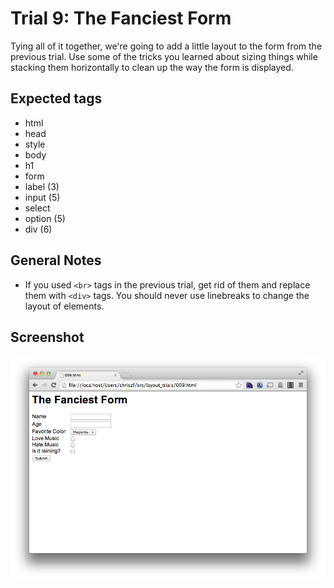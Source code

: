 Trial 9: The Fanciest Form
==========================
Tying all of it together, we're going to add a little layout to the form from the previous trial. Use some of the tricks you learned about sizing things while stacking them horizontally to clean up the way the form is displayed.

Expected tags
-------------
* html
* head
* style
* body
* h1
* form
* label (3)
* input (5)
* select
* option (5)
* div (6)

General Notes
-------------
* If you used `<br>` tags in the previous trial, get rid of them and replace them with `<div>` tags. You should never use linebreaks to change the layout of elements.

Screenshot
----------
![That wasn't funny.](screens/009.png?raw=true)
